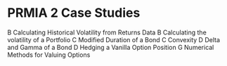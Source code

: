 PRMIA 2 Case Studies
=================================
B Calculating Historical Volatility from Returns Data
B Calculating the volatility of a Portfolio 
C Modified Duration of a Bond
C Convexity
D Delta and Gamma of a Bond
D Hedging a Vanilla Option Position
G Numerical Methods for Valuing Options

